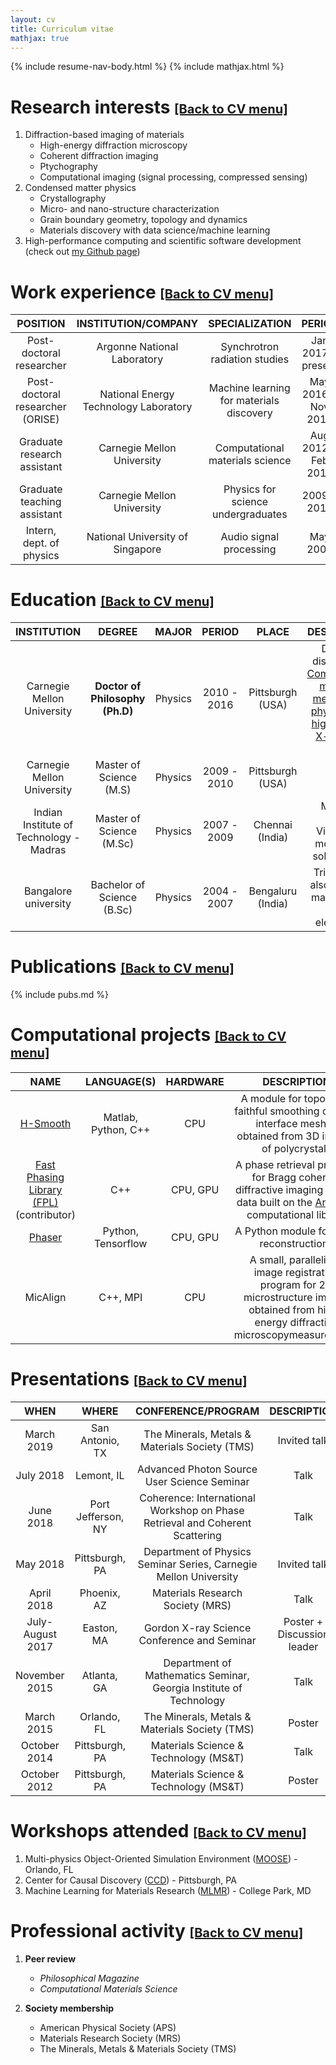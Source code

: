 ```yaml
---
layout: cv
title: Curriculum vitae
mathjax: true
---
```

{% include resume-nav-body.html %}
{% include mathjax.html %}


# <a name="resint"></a>Research interests <a href="#cv-menu" style="font-size:20px;">[Back to CV menu]</a>

1. Diffraction-based imaging of materials
	- High-energy diffraction microscopy
	- Coherent diffraction imaging
	- Ptychography
	- Computational imaging (signal processing, compressed sensing)
1. Condensed matter physics
	- Crystallography
	- Micro- and nano-structure characterization
	- Grain boundary geometry, topology and dynamics
	- Materials discovery with data science/machine learning
1.  High-performance computing and scientific software development (check out [my Github page](https://github.com/siddharth-maddali))

# <a name="workex"></a>Work experience <a href="#cv-menu" style="font-size:20px;">[Back to CV menu]</a>

| **POSITION** | **INSTITUTION/COMPANY** | **SPECIALIZATION** | **PERIOD** |
|:------------:|:-----------------------:|:------------------:|:----------:|
| Post-doctoral researcher | Argonne National Laboratory | Synchrotron radiation studies | Jan 2017 - present |
| Post-doctoral researcher (ORISE) | National Energy Technology Laboratory | Machine learning for materials discovery | May 2016 - Nov 2016 |
| Graduate research assistant | Carnegie Mellon University | Computational materials science | Aug 2012 - Feb 2016 |
| Graduate teaching assistant | Carnegie Mellon University | Physics for science undergraduates | 2009 - 2012 |
| Intern, dept. of physics | National University of Singapore | Audio signal processing | May 2008 |

# <a name="education"></a>Education <a href="#cv-menu" style="font-size:20px;">[Back to CV menu]</a>

| **INSTITUTION** | **DEGREE** | **MAJOR** | **PERIOD** | **PLACE** | **DESCRIPTION** |
|:---------------:|:----------:|:---------:|:----------:|:---------:|:---------------:|
| Carnegie Mellon University | **Doctor of Philosophy (Ph.D)** | Physics | 2010 - 2016 | Pittsburgh (USA) | Doctoral dissertation: [Computational mining of meso-scale physics from high-energy X-ray data sets](https://kilthub.cmu.edu/articles/Computational_Mining_of_Meso-Scale_Physics_From_High-Energy_X-Ray_Data_Sets/6715259/1) |
| Carnegie Mellon University | Master of Science (M.S) | Physics | 2009 - 2010 | Pittsburgh (USA) | |
| Indian Institute of Technology - Madras | Master of Science (M.Sc) | Physics | 2007 - 2009 | Chennai (India) | Masters' thesis: Vibrational modes of a solid sphere |
| Bangalore university | Bachelor of Science (B.Sc) | Physics | 2004 - 2007 | Bengaluru (India) | Triple major also included mathematics and electronics |

# <a name="pubs"></a>Publications <a href="#cv-menu" style="font-size:20px;">[Back to CV menu]</a>

{% include pubs.md %} <!-- Hey what do you know...this works in markdown. -->

# <a name="softproj"></a>Computational projects <a href="#cv-menu" style="font-size:20px;">[Back to CV menu]</a>

| **NAME** | **LANGUAGE(S)** | **HARDWARE** | **DESCRIPTION** |
|:--------:|:---------------:|:------------:|:---------------:|
|[H-Smooth](https://github.com/siddharth-maddali/HierarchicalSmooth)| Matlab, Python, C++ | CPU | A module for topology-faithful smoothing of grain interface meshes obtained from 3D images of polycrystals |
|[Fast Phasing Library (FPL)](https://bitbucket.org/ynashed/fpl/src/smaddali/)(contributor) | C++ | CPU, GPU | A phase retrieval program for Bragg coherent diffractive imaging (BCDI) data built on the [Arrayfire](https://arrayfire.com/) computational library |
| [Phaser](https://github.com/siddharth-maddali/Phaser) | Python, Tensorflow | CPU, GPU | A Python module for BCDI reconstructions |
| MicAlign | C++, MPI | CPU | A small, parallelized image registration program for 2D microstructure images obtained from high-energy diffraction microscopymeasurements |

# <a name="presentations"></a>Presentations <a href="#cv-menu" style="font-size:20px;">[Back to CV menu]</a>

| **WHEN** | **WHERE** | **CONFERENCE/PROGRAM** | **DESCRIPTION** |
|:--------:|:---------:|:----------------------:|:---------------:|
| March 2019 | San Antonio, TX | The Minerals, Metals & Materials Society (TMS) | Invited talk |
| July 2018 | Lemont, IL | Advanced Photon Source User Science Seminar | Talk |
| June 2018 | Port Jefferson, NY | Coherence: International Workshop on Phase Retrieval and Coherent Scattering | Talk |
| May 2018 | Pittsburgh, PA | Department of Physics Seminar Series, Carnegie Mellon University | Invited talk |
| April 2018 | Phoenix, AZ | Materials Research Society (MRS) | Talk |
| July-August 2017 | Easton, MA | Gordon X-ray Science Conference and Seminar | Poster + Discussion leader |
| November 2015 | Atlanta, GA | Department of Mathematics Seminar, Georgia Institute of Technology | Talk |
| March 2015 | Orlando, FL | The Minerals, Metals & Materials Society (TMS) | Poster | 
| October 2014 | Pittsburgh, PA | Materials Science & Technology (MS&T) | Talk |
| October 2012 | Pittsburgh, PA | Materials Science & Technology (MS&T) | Poster |

# <a name="workshops"></a>Workshops attended <a href="#cv-menu" style="font-size:20px;">[Back to CV menu]</a>

1. Multi-physics Object-Oriented Simulation Environment ([MOOSE](https://mooseframework.org/)) - Orlando, FL
1. Center for Causal Discovery ([CCD](https://www.ccd.pitt.edu/)) - Pittsburgh, PA
1. Machine Learning for Materials Research ([MLMR](https://www.nanocenter.umd.edu/events/mlmr/)) - College Park, MD

# <a name="professional"></a>Professional activity <a href="#cv-menu" style="font-size:20px;">[Back to CV menu]</a>

1. **Peer review**
	* _Philosophical Magazine_
	* _Computational Materials Science_


1. **Society membership**
	* American Physical Society (APS)
	* Materials Research Society (MRS)
	* The Minerals, Metals & Materials Society (TMS)

<!--
<script>
	window.onscroll = function() {myFunction()};
	
	var navbar = document.getElementById("navbar");
	var sticky = navbar.offsetTop;
	
	function myFunction() {
		if (window.pageYOffset >= sticky) {
			navbar.classList.add("sticky")
		} else {
			navbar.classList.remove("sticky");
		}
	}
</script>
-->
